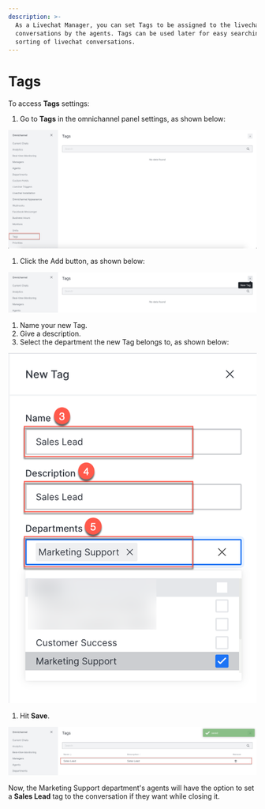 ```yaml
---
description: >-
  As a Livechat Manager, you can set Tags to be assigned to the livechat
  conversations by the agents. Tags can be used later for easy searching and
  sorting of livechat conversations.
---
```


# Tags

To access **Tags** settings:

1. Go to **Tags** in the omnichannel panel settings, as shown below:

![](../../../.gitbook/assets/0%20%2815%29.png)

1. Click the Add button, as shown below:

![](../../../.gitbook/assets/1%20%2815%29.png)

1. Name your new Tag.
2. Give a description.
3. Select the department the new Tag belongs to, as shown below:

![](../../../.gitbook/assets/2%20%2814%29.png)

1. Hit **Save**.

![](../../../.gitbook/assets/3%20%2814%29.png)

Now, the Marketing Support department's agents will have the option to set a **Sales Lead** tag to the conversation if they want while closing it.

